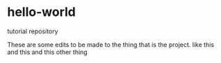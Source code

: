 # hello-world
tutorial repository

These are some edits to be made to the thing that is the project.
like this and this and this other thing
